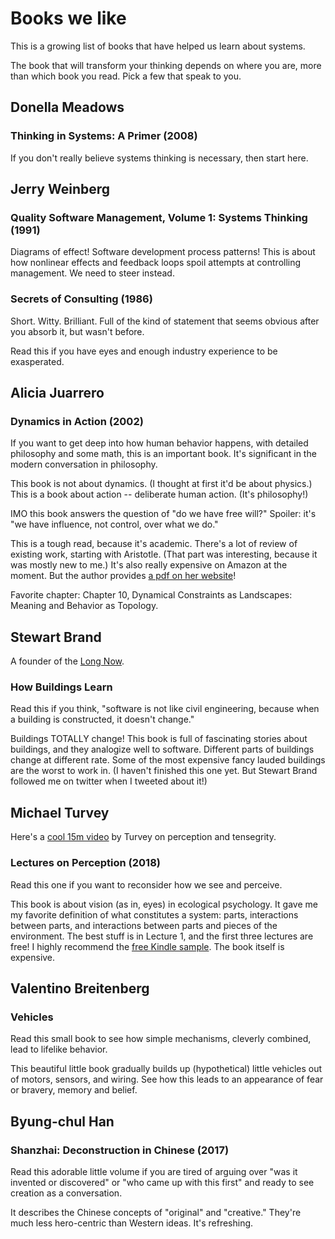 # Books we like

This is a growing list of books that have helped us learn about systems.

The book that will transform your thinking depends on where you are, more than which book you read. Pick a few that speak to you.

## Donella Meadows

### Thinking in Systems: A Primer (2008)

If you don't really believe systems thinking is necessary, then start here.

## Jerry Weinberg

### Quality Software Management, Volume 1: Systems Thinking (1991)

Diagrams of effect! Software development process patterns! This is about how nonlinear effects and feedback loops spoil attempts at controlling management.
We need to steer instead.

### Secrets of Consulting (1986)

Short. Witty. Brilliant. Full of the kind of statement that seems obvious after you absorb it, but wasn't before.

Read this if you have eyes and enough industry experience to be exasperated.

## Alicia Juarrero

### Dynamics in Action (2002)

If you want to get deep into how human behavior happens, with detailed philosophy and some math, this is an important book. It's significant in the modern
conversation in philosophy.

This book is not about dynamics. (I thought at first it'd be about physics.) This is a book about action -- deliberate human action.
(It's philosophy!)

IMO this book answers the question of "do we have free will?" Spoiler: it's "we have influence, not control, over what we do."

This is a tough read, because it's academic. There's a lot of review of existing work, starting with Aristotle. (That part was interesting,
because it was mostly new to me.) It's also really expensive on Amazon at the moment. But the author provides [a pdf on her website](https://aliciajuarrerodotcom1.wordpress.com/dynamics-in-action-2/)!

Favorite chapter: Chapter 10, Dynamical Constraints as Landscapes: Meaning and Behavior as Topology.

## Stewart Brand

A founder of the [Long Now](https://longnow.org/).

### How Buildings Learn

Read this if you think, "software is not like civil engineering, because when a building is constructed, it doesn't change." 

Buildings TOTALLY change! This book is full of fascinating stories about buildings, and they analogize well to software. Different parts of buildings change at different rate. Some of the most expensive fancy lauded buildings are the worst to work in. (I haven't finished this one yet. But Stewart Brand followed me on twitter when I tweeted about it!)

## Michael Turvey

Here's a [cool 15m video](https://www.youtube.com/watch?v=BLR7ZTSel9M) by Turvey on perception and tensegrity.

### Lectures on Perception (2018)

Read this one if you want to reconsider how we see and perceive. 

This book is about vision (as in, eyes) in ecological psychology. It gave me my favorite definition of what constitutes a system: parts, interactions between parts, and interactions between parts and pieces of the environment. The best stuff is in Lecture 1, and the first three lectures are free!
I highly recommend the [free Kindle sample](https://smile.amazon.com/Lectures-Perception-Perspective-Michael-Turvey-ebook-dp-B07K4SCKR1/dp/B07K4SCKR1/ref=mt_other?_encoding=UTF8&me=&qid=1604875159). The book itself is expensive.

## Valentino Breitenberg

### Vehicles

Read this small book to see how simple mechanisms, cleverly combined, lead to lifelike behavior.

This beautiful little book gradually builds up (hypothetical) little vehicles out of motors, sensors, and wiring. See how this leads to an appearance of fear or bravery, memory and belief.

## Byung-chul Han

### Shanzhai: Deconstruction in Chinese (2017)

Read this adorable little volume if you are tired of arguing over "was it invented or discovered" or "who came up with this first" 
and ready to see creation as a conversation.

It describes the Chinese concepts of "original" and "creative." They're much less hero-centric than Western ideas. It's refreshing.

